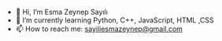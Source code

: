 - 👋 Hi, I’m Esma Zeynep Sayılı
- 🌱 I’m currently learning Python, C++, JavaScript, HTML ,CSS
- 📫 How to reach me: sayiliesmazeynep@gmail.com

<!---
Ezeysay16/Ezeysay16 is a ✨ special ✨ repository because its `README.md` (this file) appears on your GitHub profile.
You can click the Preview link to take a look at your changes.
--->

